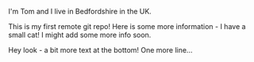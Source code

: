 I'm Tom and I live in Bedfordshire in the UK.

This is my first remote git repo!
Here is some more information - I have a small cat! I might add some more info soon.

Hey look - a bit more text at the bottom!
One more line...
